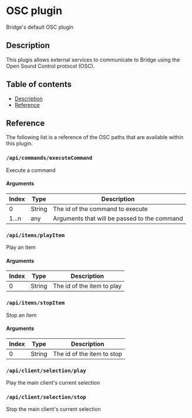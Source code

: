 # OSC plugin
Bridge's default OSC plugin

## Description
This plugis allows external services to communicate to Bridge using the Open Sound Control protocol (OSC).

## Table of contents
- [Description](#description)
- [Reference](#reference)

## Reference  
The following list is a reference of the OSC paths that are available within this plugin.

### `/api/commands/executeCommand`  
Execute a command  

#### Arguments  
| Index | Type | Description |
| --- | --- | --- |
| 0 | String | The id of the command to execute |
| 1...n | any | Arguments that will be passed to the command |

### `/api/items/playItem`  
Play an item

#### Arguments  
| Index | Type | Description |
| --- | --- | --- |
| 0 | String | The id of the item to play |

### `/api/items/stopItem`  
Stop an item

#### Arguments  
| Index | Type | Description |
| --- | --- | --- |
| 0 | String | The id of the item to stop |

### `/api/client/selection/play`  
Play the main client's current selection

### `/api/client/selection/stop`  
Stop the main client's current selection